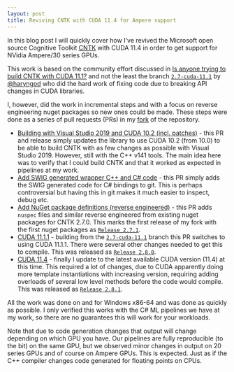 ```yaml
---
layout: post
title: Reviving CNTK with CUDA 11.4 for Ampere support
---
```


In this blog post I will quickly cover how I've revived the Microsoft
open source Cognitive Toolkit [CNTK](https://cntk.ai) with CUDA 11.4 
in order to get support for NVidia Ampere/30 series GPUs.

This work is based on the community effort discussed in 
[Is anyone trying to build CNTK with CUDA 11.1?](https://github.com/microsoft/CNTK/issues/3835)
and not the least the branch [`2.7-cuda-11.1`](https://github.com/haryngod/CNTK/tree/2.7-cuda-11.1)
by [@haryngod](https://github.com/haryngod) who did the hard
work of fixing code due to breaking API changes in CUDA libraries.

I, however, did the work in incremental steps and with a focus on
reverse engineering nuget packages so new ones could be made. These
steps were done as a series of pull requests (PRs) in my 
[fork](https://github.com/nietras/CNTK)
of the repository.

 * [Building with Visual Studio 2019 and CUDA 10.2 (incl. patches)](https://github.com/nietras/CNTK/pull/1) -
   this PR and release simply updates the library to use CUDA 10.2 (from 10.0)
   to be able to build CNTK with as few changes as possible with Visual Studio 2019.
   However, still with the C++ v141 tools. The main idea here was to verify that
   I could build CNTK and that it worked as expected in pipelines at my work.
 * [Add SWIG generated wrapper C++ and C# code](https://github.com/nietras/CNTK/pull/3) -
   this PR simply adds the SWIG generated code for C# bindings to git. This is perhaps
   controversial but having this in git makes it much easier to inspect, debug etc.
 * [Add NuGet package definitions (reverse engineered)](https://github.com/nietras/CNTK/pull/4) -
   this PR adds `nuspec` files and similar reverse engineered from existing nuget packages
   for CNTK 2.7.0. This marks the first release of my fork with the first nuget packages 
   as [`Release 2.7.1`](https://github.com/nietras/CNTK/releases/tag/v2.7.1).
 * [CUDA 11.1.1](https://github.com/nietras/CNTK/pull/6) - building from
   the [`2.7-cuda-11.1`](https://github.com/haryngod/CNTK/tree/2.7-cuda-11.1) branch
   this PR switches to using CUDA 11.1.1. There were several other changes needed
   to get this to compile. This was released as 
   [`Release 2.8.0`](https://github.com/nietras/CNTK/releases/tag/v2.8.0).
 * [CUDA 11.4](https://github.com/nietras/CNTK/pull/7) - finally I update to the
   latest available CUDA version (11.4) at this time. This required a lot of changes,
   due to CUDA apparently doing more template instantiations with increasing version,
   requiring adding overloads of several low level methods before the code would compile.
   This was released as 
   [`Release 2.8.1`](https://github.com/nietras/CNTK/releases/tag/v2.8.1).

All the work was done on and for Windows x86-64 and was done as quickly as possible.
I only verified this works with the C# ML pipelines we have at my work, so there are
no guarantees this will work for your workloads.

Note that due to code generation changes that output will change depending on which
GPU you have. Our pipelines are fully reproducible (to the bit) on the same GPU, but
we observed minor changes in output on 20 series GPUs and of course on Ampere GPUs.
This is expected. Just as if the C++ compiler changes code generated for floating points
on CPUs.

